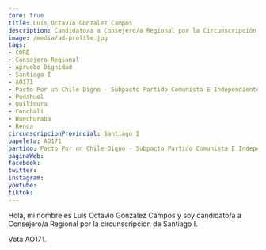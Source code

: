 ```yaml
---
core: true
title: Luis Octavio Gonzalez Campos
description: Candidato/a a Consejero/a Regional por la Circunscripción de Santiago I
image: /media/ad-profile.jpg
tags:
- CORE
- Consejero Regional
- Apruebo Dignidad
- Santiago I
- AO171
- Pacto Por un Chile Digno - Subpacto Partido Comunista E Independientes - Independientes
- Pudahuel
- Quilicura
- Conchali
- Huechuraba
- Renca
circunscripcionProvincial: Santiago I
papeleta: AO171
partido: Pacto Por un Chile Digno - Subpacto Partido Comunista E Independientes - Independientes
paginaWeb:
facebook:
twitter:
instagram:
youtube:
tiktok:
---
```

Hola, mi nombre es Luis Octavio Gonzalez Campos y soy candidato/a a Consejero/a Regional por la circunscripcion de Santiago I.

Vota AO171.